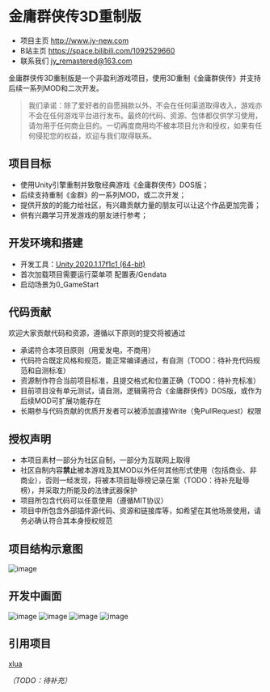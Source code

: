 # 金庸群侠传3D重制版


* 项目主页 http://www.jy-new.com
* B站主页 https://space.bilibili.com/1092529660
* 联系我们 jy_remastered@163.com

金庸群侠传3D重制版是一个非盈利游戏项目，使用3D重制《金庸群侠传》并支持后续一系列MOD和二次开发。

> 我们承诺：除了爱好者的自愿捐款以外，不会在任何渠道取得收入，游戏亦不会在任何游戏平台进行发布。最终的代码、资源、包体都仅供学习使用，请勿用于任何商业目的。一切再度商用均不被本项目允许和授权，如果有任何侵犯您的权益，欢迎与我们取得联系。


## 项目目标

* 使用Unity引擎重制并致敬经典游戏《金庸群侠传》DOS版；
* 后续支持重制《金群》的一系列MOD，或二次开发；
* 提供开放的的能力给社区，有兴趣贡献力量的朋友可以让这个作品更加完善；
* 供有兴趣学习开发游戏的朋友进行参考；

## 开发环境和搭建

* 开发工具：[Unity 2020.1.17f1c1 (64-bit)](https://unity.cn/releases)
* 首次加载项目需要运行菜单项 配置表/Gendata
* 启动场景为0_GameStart

## 代码贡献

欢迎大家贡献代码和资源，遵循以下原则的提交将被通过

* 承诺符合本项目原则（用爱发电，不商用）
* 代码符合既定风格和规范，能正常编译通过，有自测（TODO：待补充代码规范和自测标准）
* 资源制作符合当前项目标准，且提交格式和位置正确（TODO：待补充标准）
* 目前项目没有单元测试，请自测，逻辑需符合《金庸群侠传》DOS版，或作为后续MOD可扩展功能存在
* 长期参与代码贡献的优质开发者可以被添加直接Write（免PullRequest）权限

## 授权声明

* 本项目素材一部分为社区自制，一部分为互联网上取得
* 社区自制内容**禁止**被本游戏及其MOD以外任何其他形式使用（包括商业、非商业），否则一经发现，将被本项目耻辱榜记录在案（TODO：待补充耻辱榜），并采取力所能及的法律武器保护
* 项目所包含代码可以任意使用（遵循MIT协议）
* 项目中所包含外部插件源代码、资源和链接库等，如希望在其他场景使用，请务必确认符合其本身授权规范


## 项目结构示意图

![image](https://user-images.githubusercontent.com/7448857/118384406-5b3bc680-b638-11eb-9186-8888b90bcc35.png)

## 开发中画面

![image](https://user-images.githubusercontent.com/7448857/118384457-aa81f700-b638-11eb-972b-810a88040939.png)
![image](https://user-images.githubusercontent.com/7448857/118384458-b2419b80-b638-11eb-8411-8822289759b4.png)
![image](https://user-images.githubusercontent.com/7448857/118384459-b53c8c00-b638-11eb-8a83-80228747067f.png)
![image](https://user-images.githubusercontent.com/7448857/118384466-b968a980-b638-11eb-89b3-11aec9ee8bd2.png)


## 引用项目

[xlua](https://github.com/Tencent/xLua)

_（TODO：待补充）_

